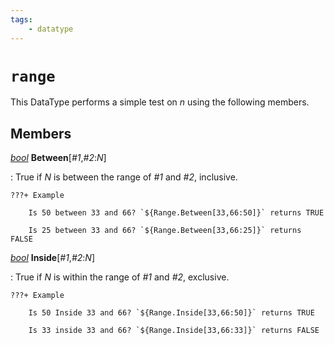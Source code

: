 ```yaml
---
tags:
    - datatype
---
```

# `range`

This DataType performs a simple test on _n_ using the following members.

## Members

[_bool_][bool] **Between**[_#1_,_#2_:_N_]

:   True if _N_ is between the range of _#1_ and _#2_, inclusive.

    ???+ Example

        Is 50 between 33 and 66? `${Range.Between[33,66:50]}` returns TRUE

        Is 25 between 33 and 66? `${Range.Between[33,66:25]}` returns FALSE

[_bool_][bool] **Inside**[_#1_,_#2_:_N_]

:   True if _N_ is within the range of _#1_ and _#2_, exclusive.

    ???+ Example

        Is 50 Inside 33 and 66? `${Range.Inside[33,66:50]}` returns TRUE

        Is 33 inside 33 and 66? `${Range.Inside[33,66:33]}` returns FALSE

[bool]: datatype-bool.md
[int]: datatype-int.md
[string]: datatype-string.md
[achievementobj]: datatype-achievementobj.md
[bool]: datatype-bool.md
[time]: datatype-time.md
[achievement]: datatype-achievement.md
[achievementcat]: datatype-achievementcat.md
[altability]: datatype-altability.md
[spell]: ../data-types/datatype-spell.md
[bandolieritem]: #bandolieritem-datatype
[int64]: datatype-int64.md
[timestamp]: datatype-timestamp.md
[float]: datatype-float.md
[buff]: datatype-buff.md
[spawn]: datatype-spawn.md
[auratype]: datatype-auratype.md
[item]: datatype-item.md
[worldlocation]: datatype-worldlocation.md
[ticks]: datatype-ticks.md
[fellowship]: datatype-fellowship.md
[strinrg]: datatype-string.md
[xtarget]: datatype-xtarget.md
[dzmember]: datatype-dzmember.md
[window]: datatype-window.md
[zone]: datatype-zone.md
[fellowshipmember]: datatype-fellowshipmember.md
[class]: datatype-class.md
[heading]: datatype-heading.md
[ground]: datatype-ground.md
[inifile]: datatype-inifile.md
[inifilesection]: datatype-inifilesection.md
[inifilesectionkey]: datatype-inifilesectionkey.md
[double]: datatype-double.md
[invslot]: datatype-invslot.md
[augtype]: datatype-augtype.md
[itemspell]: datatype-itemspell.md
[evolving]: datatype-evolving.md
[keyringitem]: datatype-keyringitem.md
[raidmember]: datatype-raidmember.md

